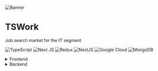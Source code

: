 ![Banner](https://cdn.discordapp.com/attachments/736633764930912257/1011798115499655218/TSWORK.png)
# TSWork

Job search market for the IT segment

![TypeScript](https://img.shields.io/badge/typescript-%23007ACC.svg?style=for-the-badge&logo=typescript&logoColor=white)
![Next JS](https://img.shields.io/badge/Next-black?style=for-the-badge&logo=next.js&logoColor=white)
![Redux](https://img.shields.io/badge/redux-%23593d88.svg?style=for-the-badge&logo=redux&logoColor=white)
![NestJS](https://img.shields.io/badge/nestjs-%23E0234E.svg?style=for-the-badge&logo=nestjs&logoColor=white)
![Google Cloud](https://img.shields.io/badge/GoogleCloud-%234285F4.svg?style=for-the-badge&logo=google-cloud&logoColor=white)
![MongoDB](https://img.shields.io/badge/MongoDB-%234ea94b.svg?style=for-the-badge&logo=mongodb&logoColor=white)

<details><summary>Frontend</summary>

   1. TS
   1. Next
   1. Redux toolkit
   1. RTKQuery

</details>
<details><summary>Backend</summary>

   1. TS
   1. Nest
   1. JWT
   1. Refresh
   1. MongoDB
   1. GoogleCloud

</details>
